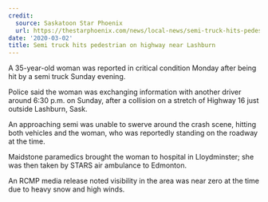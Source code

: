 ```yaml
---
credit:
  source: Saskatoon Star Phoenix
  url: https://thestarphoenix.com/news/local-news/semi-truck-hits-pedestrian-on-highway-near-lashburn
date: '2020-03-02'
title: Semi truck hits pedestrian on highway near Lashburn
---
```

A 35-year-old woman was reported in critical condition Monday after being hit by a semi truck Sunday evening.

Police said the woman was exchanging information with another driver around 6:30 p.m. on Sunday, after a collision on a stretch of Highway 16 just outside Lashburn, Sask.

An approaching semi was unable to swerve around the crash scene, hitting both vehicles and the woman, who was reportedly standing on the roadway at the time.

Maidstone paramedics brought the woman to hospital in Lloydminster; she was then taken by STARS air ambulance to Edmonton.

An RCMP media release noted visibility in the area was near zero at the time due to heavy snow and high winds. 
